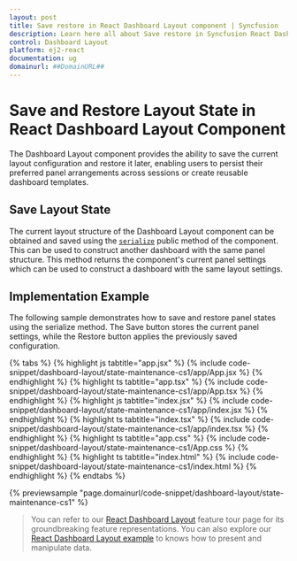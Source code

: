 ```yaml
---
layout: post
title: Save restore in React Dashboard Layout component | Syncfusion
description: Learn here all about Save restore in Syncfusion React Dashboard Layout  component of Syncfusion Essential JS 2 and more.
control: Dashboard Layout 
platform: ej2-react
documentation: ug
domainurl: ##DomainURL##
---
```


# Save and Restore Layout State in React Dashboard Layout Component

The Dashboard Layout component provides the ability to save the current layout configuration and restore it later, enabling users to persist their preferred panel arrangements across sessions or create reusable dashboard templates.

## Save Layout State

The current layout structure of the Dashboard Layout component can be obtained and saved using the [`serialize`](https://ej2.syncfusion.com/react/documentation/api/dashboard-layout/#serialize) public method of the component. This can be used to construct another dashboard with the same panel structure. This method returns the component's current panel settings which can be used to construct a dashboard with the same layout settings.

## Implementation Example

The following sample demonstrates how to save and restore panel states using the serialize method. The Save button stores the current panel settings, while the Restore button applies the previously saved configuration.

{% tabs %}
{% highlight js tabtitle="app.jsx" %}
{% include code-snippet/dashboard-layout/state-maintenance-cs1/app/App.jsx %}
{% endhighlight %}
{% highlight ts tabtitle="app.tsx" %}
{% include code-snippet/dashboard-layout/state-maintenance-cs1/app/App.tsx %}
{% endhighlight %}
{% highlight js tabtitle="index.jsx" %}
{% include code-snippet/dashboard-layout/state-maintenance-cs1/app/index.jsx %}
{% endhighlight %}
{% highlight ts tabtitle="index.tsx" %}
{% include code-snippet/dashboard-layout/state-maintenance-cs1/app/index.tsx %}
{% endhighlight %}
{% highlight ts tabtitle="app.css" %}
{% include code-snippet/dashboard-layout/state-maintenance-cs1/App.css %}
{% endhighlight %}
{% highlight ts tabtitle="index.html" %}
{% include code-snippet/dashboard-layout/state-maintenance-cs1/index.html %}
{% endhighlight %}
{% endtabs %}

 {% previewsample "page.domainurl/code-snippet/dashboard-layout/state-maintenance-cs1" %}

> You can refer to our [React Dashboard Layout](https://www.syncfusion.com/react-ui-components/react-dashboard-layout) feature tour page for its groundbreaking feature representations. You can also explore our [React Dashboard Layout example](https://ej2.syncfusion.com/react/demos/#/material/dashboard-layout/default) to knows how to present and manipulate data.